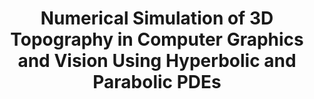 ---
title: "Numerical Simulation of 3D Topography in Computer Graphics and Vision Using Hyperbolic and Parabolic PDEs"
authors: "Your Name, Coauthor One, Coauthor Two"
venue: "Conference Name"
year: 2025
status: "Under Peer Review"
image: "/assets/images/paper-figure.jpg"
links:
  - text: Paper
    url: https://arxiv.org/abs/paper
  - text: Code
    url: https://github.com/username/project
---